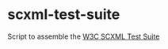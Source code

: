 # scxml-test-suite

Script to assemble the [W3C SCXML Test Suite](https://www.w3.org/Voice/2013/scxml-irp/)
